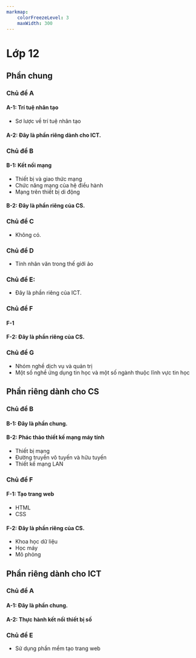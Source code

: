 ```yaml
---
markmap:
    colorFreezeLevel: 3
    maxWidth: 300
---
```


# Lớp 12

## Phần chung

### Chủ đề A

#### A-1: Trí tuệ nhân tạo

- Sơ lược về trí tuệ nhân tạo

#### A-2: Đây là phần riêng dành cho ICT.

### Chủ đề B

#### B-1: Kết nối mạng

- Thiết bị và giao thức mạng
- Chức năng mạng của hệ điều hành
- Mạng trên thiết bị di động

#### B-2: Đây là phần riêng của CS.

### Chủ đề C

- Không có.

### Chủ đề D

- Tính nhân văn trong thế giới ảo

### Chủ đề E:

- Đây là phần riêng của ICT.

### Chủ đề F

#### F-1

#### F-2: Đây là phần riêng của CS.

### Chủ đề G

- Nhóm nghề dịch vụ và quản trị
- Một số nghề ứng dụng tin học và một số ngành thuộc lĩnh vực tin học

## Phần riêng dành cho CS

### Chủ đề B

#### B-1: Đây là phần chung.

#### B-2: Phác thảo thiết kế mạng máy tính

- Thiết bị mạng
- Đường truyền vô tuyến và hữu tuyến
- Thiết kế mạng LAN

### Chủ đề F

#### F-1: Tạo trang web

- HTML
- CSS

#### F-2: Đây là phần riêng của CS.

- Khoa học dữ liệu
- Học máy
- Mô phỏng

## Phần riêng dành cho ICT

### Chủ đề A

#### A-1: Đây là phần chung.

#### A-2: Thực hành kết nối thiết bị số

### Chủ đề E

- Sử dụng phần mềm tạo trang web